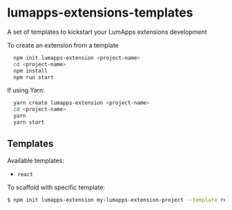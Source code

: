 # lumapps-extensions-templates
A set of templates to kickstart your LumApps extensions development

To create an extension from a template

```bash
  npm init lumapps-extension <project-name>
  cd <project-name>
  npm install
  npm run start
```

If using Yarn:

```bash
  yarn create lumapps-extension <project-name>
  cd <project-name>
  yarn
  yarn start  
```

## Templates

Available templates:

- `react`


To scaffold with specific template:

```bash
$ npm init lumapps-extension my-lumapps-extension-project --template react
```

